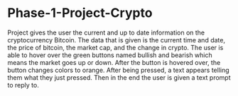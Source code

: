 # Phase-1-Project-Crypto
Project gives the user the current and up to date information on the cryptocurrency Bitcoin. The data that is given is the current time and date, the price of bitcoin, the market cap, and the change in crypto. The user is able to hover over the green buttons named bullish and bearish which means the market goes up or down. After the button  is hovered over, the button changes colors to orange. After being pressed, a text appears telling them what they just pressed. Then in the end the user is given a text prompt to reply to.
